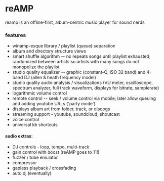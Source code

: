 # reAMP

reamp is an offline-first, album-centric music player for sound nerds

### features

- winamp-esque library / playlist (queue) separation
- album and directory structure views
- smart shuffle algorithm -- no repeats songs until playlist exhausted; randomized between artists so artists with many songs do not monopolize the playlist
- studio quality equalizer -- graphic (constant-Q, ISO 32 band) and 4-band DJ  (allen & heath frequency model)
- studio quality audio analysis / visualizations (VU meter, oscilloscope, spectrum analyzer, full track waveform, displays for bitrate, samplerate)
- logarithmic volume control
- remote control -- seek / volume control via mobile; later allow queuing and adding youtube URLs ('party mode')
- displays album art from folder, track, or discogs
- streaming support - youtube, soundcloud, shoutcast
- voice control
- universal kb shortcuts

#### audio extras:
- DJ controls - loop, tempo, multi-track
- gain control with boost (reAMP goes to 11!)
- fuzzer / tube emulator
- compressor
- gapless playback / crossfading
- auto dj (eventually)
